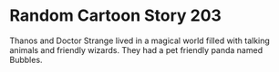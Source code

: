 # Random Cartoon Story 203

Thanos and Doctor Strange lived in a magical world filled with talking animals and friendly wizards. They had a pet friendly panda named Bubbles.